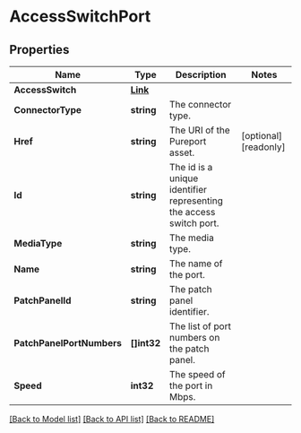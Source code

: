 # AccessSwitchPort

## Properties

Name | Type | Description | Notes
------------ | ------------- | ------------- | -------------
**AccessSwitch** | [**Link**](Link.md) |  | 
**ConnectorType** | **string** | The connector type. | 
**Href** | **string** | The URI of the Pureport asset. | [optional] [readonly] 
**Id** | **string** | The id is a unique identifier representing the access switch port. | 
**MediaType** | **string** | The media type. | 
**Name** | **string** | The name of the port. | 
**PatchPanelId** | **string** | The patch panel identifier. | 
**PatchPanelPortNumbers** | **[]int32** | The list of port numbers on the patch panel. | 
**Speed** | **int32** | The speed of the port in Mbps. | 

[[Back to Model list]](../README.md#documentation-for-models) [[Back to API list]](../README.md#documentation-for-api-endpoints) [[Back to README]](../README.md)


